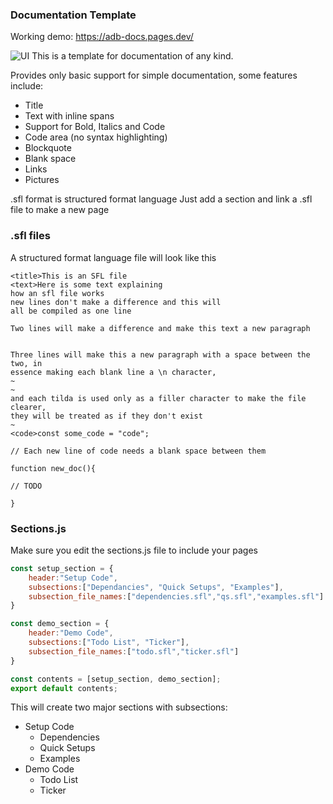 ### Documentation Template
Working demo: https://adb-docs.pages.dev/

![UI](https://github.com/user-attachments/assets/1ac82e61-2ad9-4221-8fae-7e07b6d60fbc)
This is a template for documentation of any kind.

Provides only basic support for simple documentation, some features include:
  - Title
  - Text with inline spans
  - Support for Bold, Italics and Code
  - Code area (no syntax highlighting)
  - Blockquote
  - Blank space
  - Links
  - Pictures

.sfl format is structured format language
Just add a section and link a .sfl file to make a new page

### .sfl files
A structured format language file will look like this
```text
<title>This is an SFL file
<text>Here is some text explaining
how an sfl file works
new lines don't make a difference and this will
all be compiled as one line

Two lines will make a difference and make this text a new paragraph


Three lines will make this a new paragraph with a space between the two, in
essence making each blank line a \n character, 
~
~
and each tilda is used only as a filler character to make the file clearer,
they will be treated as if they don't exist
~
<code>const some_code = "code";

// Each new line of code needs a blank space between them

function new_doc(){

// TODO

}
```

### Sections.js
Make sure you edit the sections.js file to include your pages
```javascript
const setup_section = {
    header:"Setup Code",
    subsections:["Dependancies", "Quick Setups", "Examples"],
    subsection_file_names:["dependencies.sfl","qs.sfl","examples.sfl"]
}

const demo_section = {
    header:"Demo Code",
    subsections:["Todo List", "Ticker"],
    subsection_file_names:["todo.sfl","ticker.sfl"]
}

const contents = [setup_section, demo_section];
export default contents;
```

This will create two major sections with subsections:
- Setup Code
    - Dependencies
    - Quick Setups
    - Examples
- Demo Code
    - Todo List
    - Ticker
 
  
